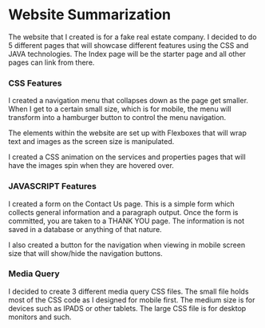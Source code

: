 # Website Summarization

The website that I created is for a fake real estate company.  I decided to do 5 different pages that will showcase different features using the CSS and JAVA technologies.  The Index page will be the starter page and all other pages can link from there.

### CSS Features

I created a navigation menu  that collapses down as the page get smaller.  When I get to a certain small size, which is for mobile, the menu will transform into a hamburger button to control the menu navigation.

The elements within the website are set up with Flexboxes that will wrap text and images as the screen size is manipulated. 

I created a CSS animation on the services and properties pages that will have the images spin when they are hovered over.

### JAVASCRIPT Features 

I created a form on the Contact Us page.  This is a simple form which collects general information and a paragraph output.  Once the form is committed, you are taken to a THANK YOU page.  The information is not saved in a database or anything of that nature.

I also created a button for the navigation when viewing in mobile screen size that will show/hide the navigation buttons.

### Media Query

I decided to create 3 different media query CSS files.  The small file holds most of the CSS code as I designed for mobile first.  The medium size is for devices such as IPADS or other tablets.  The large CSS file is for desktop monitors and such.

